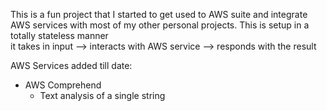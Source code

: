 This is a fun project that I started to get used to AWS suite and integrate AWS services with most
of my other personal projects. This is setup in a totally stateless manner \
it takes in input --> interacts with AWS service --> responds with the result

AWS Services added till date:

 - AWS Comprehend
    - Text analysis of a single string 
